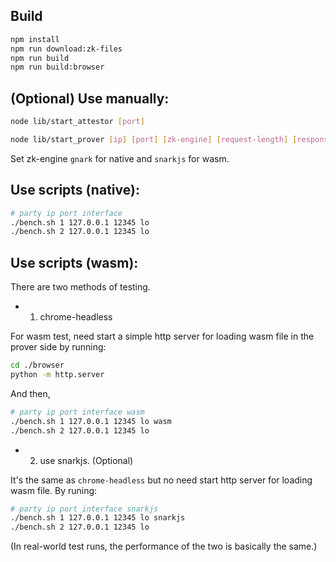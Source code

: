 
## Build

```sh
npm install
npm run download:zk-files
npm run build
npm run build:browser
```

## (Optional) Use manually:

```sh
node lib/start_attestor [port]
```

```sh
node lib/start_prover [ip] [port] [zk-engine] [request-length] [response-length]
```

Set zk-engine `gnark` for native and `snarkjs` for wasm.


## Use scripts (native):

```sh
# party ip port interface
./bench.sh 1 127.0.0.1 12345 lo
./bench.sh 2 127.0.0.1 12345 lo
```

## Use scripts (wasm):

There are two methods of testing.

- 1. chrome-headless

For wasm test, need start a simple http server for loading wasm file in the prover side by running:

```sh
cd ./browser
python -m http.server
```

And then,

```sh
# party ip port interface wasm
./bench.sh 1 127.0.0.1 12345 lo wasm
./bench.sh 2 127.0.0.1 12345 lo
```


- 2. use snarkjs. (Optional)

It's the same as `chrome-headless` but no need start http server for loading wasm file. By runing:

```sh
# party ip port interface snarkjs
./bench.sh 1 127.0.0.1 12345 lo snarkjs
./bench.sh 2 127.0.0.1 12345 lo
```

(In real-world test runs, the performance of the two is basically the same.)
